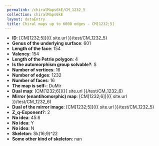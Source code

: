 ```yaml
--- 
 permalink: /chiralMaps6kE/CM_1232_5 
 collection: chiralMaps6kE
 layout: dataEntry
 title: Chiral maps up to 6000 edges - CM[1232;5]
---
```


- **ID**: [CM[1232;5]]({{ site.url }}/test/CM_1232_5)
- **Genus of the underlying surface**: 601
- **Length of the face**: 154
- **Valency**: 154
- **Length of the Petrie polygon**: 4
- **Is the automorphism group solvable?**: S
- **Number of vertices**: 16
- **Number of edges**: 1232
- **Number of faces**: 16
- **The map is self-**: DuMir
- **Dual map**: [CM[1232;6]]({{ site.url }}/test/CM_1232_6)
- **Mirror (enantihomorphic) map**: [CM[1232;6]]({{ site.url }}/test/CM_1232_6)
- **Dual of the mirror image**: [CM[1232;5]]({{ site.url }}/test/CM_1232_5)
- **Z_q-Exponent?**: 2
- **No idea**:  45:6
- **No idea**: Y
- **No idea**: N
- **Skeleton**: Sk(16;9)^22
- **Some other kind of skeleton**: nan
